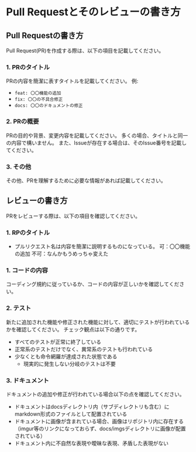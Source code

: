 # Pull Requestとそのレビューの書き方

## Pull Requestの書き方

Pull Request(PR)を作成する際は、以下の項目を記載してください。

### 1. PRのタイトル

PRの内容を簡潔に表すタイトルを記載してください。
例:
  - `feat: 〇〇機能の追加`
  - `fix: 〇〇の不具合修正`
  - `docs: 〇〇のドキュメントの修正`

### 2. PRの概要

PRの目的や背景、変更内容を記載してください。
多くの場合、タイトルと同一の内容で構いません。
また、Issueが存在する場合は、そのIssue番号を記載してください。

### 3. その他

その他、PRを理解するために必要な情報があれば記載してください。

## レビューの書き方

PRをレビューする際は、以下の項目を確認してください。

### 1. RPのタイトル

- プルリクエスト名は内容を簡潔に説明するものになっている。
  可：〇〇機能の追加
  不可：なんかもうめっちゃ変えた

### 1. コードの内容

コーディング規約に従っているか、コードの内容が正しいかを確認してください。

### 2. テスト

新たに追加された機能や修正された機能に対して、適切にテストが行われているかを確認してください。
チェック観点は以下の通りです。

- すべてのテストが正常に終了している
- 正常系のテストだけでなく、異常系のテストも行われている
- 少なくとも命令網羅が達成された状態である
  - 現実的に発生しない分岐のテストは不要

### 3. ドキュメント

ドキュメントの追加や修正が行われている場合以下の点を確認してください。

- ドキュメントはdocsディレクトリ内（サブディレクトリも含む）にmarkdown形式のファイルとして配置されている
- ドキュメントに画像が含まれている場合、画像はリポジトリ内に存在する（imgur等のリンクになっておらず、docs/imgsディレクトリに画像が配置されている）
- ドキュメント内に不自然な表現や曖昧な表現、矛盾した表現がない

